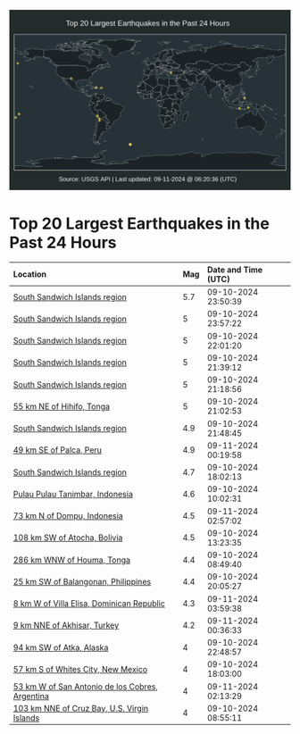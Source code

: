 ![Map](./map.png)

# Top 20 Largest Earthquakes in the Past 24 Hours

| Location | Mag | Date and Time (UTC) |
|:---|:---|:---|
| [South Sandwich Islands region](https://earthquake.usgs.gov/earthquakes/eventpage/us7000ncz6) | 5.7 | 09-10-2024 23:50:39 |
| [South Sandwich Islands region](https://earthquake.usgs.gov/earthquakes/eventpage/us7000ncz7) | 5 | 09-10-2024 23:57:22 |
| [South Sandwich Islands region](https://earthquake.usgs.gov/earthquakes/eventpage/us7000ncyh) | 5 | 09-10-2024 22:01:20 |
| [South Sandwich Islands region](https://earthquake.usgs.gov/earthquakes/eventpage/us7000ncy8) | 5 | 09-10-2024 21:39:12 |
| [South Sandwich Islands region](https://earthquake.usgs.gov/earthquakes/eventpage/us7000ncy0) | 5 | 09-10-2024 21:18:56 |
| [55 km NE of Hihifo, Tonga](https://earthquake.usgs.gov/earthquakes/eventpage/us7000ncxz) | 5 | 09-10-2024 21:02:53 |
| [South Sandwich Islands region](https://earthquake.usgs.gov/earthquakes/eventpage/us7000ncyc) | 4.9 | 09-10-2024 21:48:45 |
| [49 km SE of Palca, Peru](https://earthquake.usgs.gov/earthquakes/eventpage/us7000nczl) | 4.9 | 09-11-2024 00:19:58 |
| [South Sandwich Islands region](https://earthquake.usgs.gov/earthquakes/eventpage/us7000ncvw) | 4.7 | 09-10-2024 18:02:13 |
| [Pulau Pulau Tanimbar, Indonesia](https://earthquake.usgs.gov/earthquakes/eventpage/us6000nqur) | 4.6 | 09-10-2024 10:02:31 |
| [73 km N of Dompu, Indonesia](https://earthquake.usgs.gov/earthquakes/eventpage/us7000nd0c) | 4.5 | 09-11-2024 02:57:02 |
| [108 km SW of Atocha, Bolivia](https://earthquake.usgs.gov/earthquakes/eventpage/usa000p76t) | 4.5 | 09-10-2024 13:23:35 |
| [286 km WNW of Houma, Tonga](https://earthquake.usgs.gov/earthquakes/eventpage/us6000nqul) | 4.4 | 09-10-2024 08:49:40 |
| [25 km SW of Balangonan, Philippines](https://earthquake.usgs.gov/earthquakes/eventpage/us7000ncx9) | 4.4 | 09-10-2024 20:05:27 |
| [8 km W of Villa Elisa, Dominican Republic](https://earthquake.usgs.gov/earthquakes/eventpage/us7000nd0i) | 4.3 | 09-11-2024 03:59:38 |
| [9 km NNE of Akhisar, Turkey](https://earthquake.usgs.gov/earthquakes/eventpage/us7000nczt) | 4.2 | 09-11-2024 00:36:33 |
| [94 km SW of Atka, Alaska](https://earthquake.usgs.gov/earthquakes/eventpage/ak024bofw3ks) | 4 | 09-10-2024 22:48:57 |
| [57 km S of Whites City, New Mexico](https://earthquake.usgs.gov/earthquakes/eventpage/tx2024rvqa) | 4 | 09-10-2024 18:03:00 |
| [53 km W of San Antonio de los Cobres, Argentina](https://earthquake.usgs.gov/earthquakes/eventpage/us7000nd04) | 4 | 09-11-2024 02:13:29 |
| [103 km NNE of Cruz Bay, U.S. Virgin Islands](https://earthquake.usgs.gov/earthquakes/eventpage/pr2024254000) | 4 | 09-10-2024 08:55:11 |
